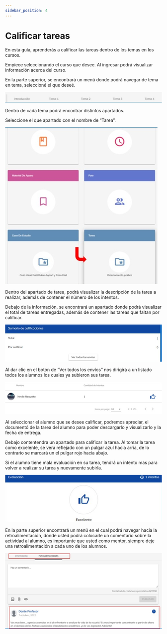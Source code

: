 ```yaml
---
sidebar_position: 4
---
```

# Calificar tareas

En esta guía, aprenderás a calificar las tareas dentro de los temas en los cursos.

Empiece seleccionando el curso que desee. Al ingresar podrá visualizar información acerca del curso.

En la parte superior, se encontrará un menú donde podrá navegar de tema en tema, seleccioné el que 
deseé.

![tareas](./img/temas1.jpg)

Dentro de cada tema podrá encontrar distintos apartados.

Seleccione el que apartado con el nombre de “Tarea”.

![tareas](./img/clatare1.jpg)

Dentro del apartado de tarea, podrá visualizar la descripción de la tarea a realizar, además de contener 
el número de los intentos.

Debajo de la información, se encontrará un apartado donde podrá visualizar el total de tareas 
entregadas, además de contener las tareas que faltan por calificar.

![tareas](./img/clatare2.jpg)

Al dar clic en el botón de “Ver todos los envíos” nos dirigirá a un listado todos los alumnos los cuales 
ya subieron sus tarea.

![tareas](./img/clatare3.jpg)

Al seleccionar el alumno que se desee calificar, podremos apreciar, el documentó de la tarea del 
alumno para poder descargarlo y visualizarlo y la fecha de entrega.

Debajo contentendra un apartado para calificar la tarea. Al tomar la tarea como excelente, se vera 
reflejado con un pulgar azul hacia arria, de lo contrario se marcará un el pulgar rojo hacia abajo.

Si el alumno tiene mala evaluación en su tarea, tendrá un intento mas para volver a realizar su tarea y 
nuevamente subirla.

![tareas](./img/clatare4.jpg)

En la parte superior encontrará un menú en el cual podrá navegar hacia la retroalimentación, donde 
usted podrá colocarle un comentario sobre la actividad al alumno, es importante que usted como 
mentor, siempre deje una retroalimentación a cada uno de los alumnos.

![tareas](./img/clatare5.jpg)
